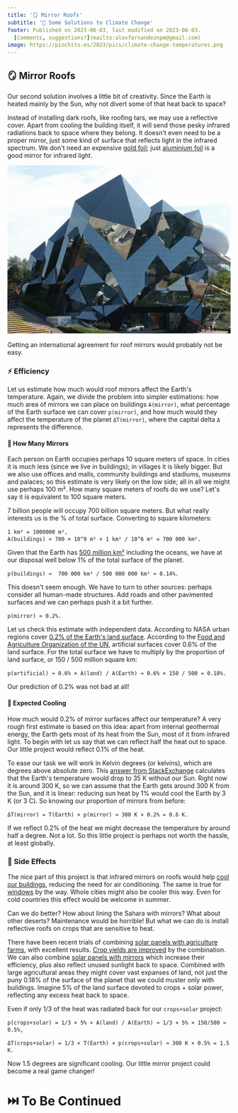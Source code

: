 ```yaml
---
title: '🪞 Mirror Roofs'
subtitle: '🥵 Some Solutions to Climate Change'
footer: Published on 2023-06-03, last modified on 2023-06-03.
  [Comments, suggestions?](mailto:alexfernandeznpm@gmail.com)
image: https://pinchito.es/2023/pics/climate-change-temperatures.png
---
```


## 🪞 Mirror Roofs

Our second solution involves a little bit of creativity.
Since the Earth is heated mainly by the Sun,
why not divert some of that heat back to space?

Instead of installing dark roofs,
like roofing tars,
we may use a reflective cover.
Apart from cooling the building itself,
it will send those pesky infrared radiations back to space where they belong.
It doesn't even need to be a proper mirror,
just some kind of surface that reflects light in the infrared spectrum.
We don't need an expensive [gold foil](https://webb.nasa.gov/content/observatory/ote/mirrors/index.html);
just [aluminium foil](https://osb.westfraser.com/wp-content/uploads/2017/05/The-Physics-of-Foil.pdf)
is a good mirror for infrared light.

![Our cities are about to get shiny, baby. [Source: PxHere.](https://pxhere.com/en/photo/917349).](pics/climate-change-mirrors.jpg "A building made with lots of shiny mirror surfaces on the outside.")

Getting an international agreement for roof mirrors would probably not be easy.

### ⚡ Efficiency

Let us estimate how much would roof mirrors affect the Earth's temperature.
Again, we divide the problem into simpler estimations:
how much area of mirrors we can place on buildings `A(mirror)`,
what percentage of the Earth surface we can cover `p(mirror)`,
and how much would they affect the temperature of the planet
`ΔT(mirror)`,
where the capital delta `Δ` represents the difference.

#### 🧮 How Many Mirrors

Each person on Earth occupies perhaps 10 square meters of space.
In cities it is much less (since we live in buildings);
in villages it is likely bigger.
But we also use offices and malls,
community buildings and stadiums,
museums and palaces;
so this estimate is very likely on the low side;
all in all we might use perhaps 100 m².
How many square meters of roofs do we use?
Let's say it is equivalent to 100 square meters.

7 billion people will occupy 700 billion square meters.
But what really interests us is the % of total surface.
Converting to square kilometers:

    1 km² = 1000000 m²,
    A(buildings) ≈ 700 × 10^9 m² × 1 km² / 10^6 m² = 700 000 km².

Given that the Earth has
[500 million km²](https://www.cia.gov/the-world-factbook/static/6c4d9b9a41b27707b6720720df7161d6/Physical_World.pdf)
including the oceans,
we have at our disposal well below 1% of the total surface of the planet.

    p(buildings) ≈  700 000 km² / 500 000 000 km² ≈ 0.14%.

This doesn't seem enough.
We have to turn to other sources:
perhaps consider all human-made structures.
Add roads and other pavimented surfaces and we can perhaps push it a bit further.

    p(mirror) ≈ 0.2%.

Let us check this estimate with independent data.
According to NASA urban regions cover
[0.2% of the Earth's land surface](https://www.nasa.gov/vision/earth/environment/urban_effects.html).
According to the
[Food and Agriculture Organization of the UN](https://www.fao.org/uploads/media/glc-share-doc.pdf),
artificial surfaces cover 0.6% of the land surface.
For the total surface we have to multiply by the proportion of land surface,
or 150 / 500 million square km:

    p(artificial) ≈ 0.6% × A(land) / A(Earth) ≈ 0.6% × 150 / 500 ≈ 0.18%.

Our prediction of 0.2% was not bad at all!

#### 🥶 Expected Cooling

How much would 0.2% of mirror surfaces affect our temperature?
A very rough first estimate is based on this idea:
apart from internal geothermal energy,
the Earth gets most of its heat from the Sun,
most of it from infrared light.
To begin with let us say that we can reflect half the heat out to space.
Our little project would reflect 0.1% of the heat.

To ease our task we will work in Kelvin degrees (or kelvins),
which are degrees above absolute zero.
This [answer from StackExchange](https://earthscience.stackexchange.com/questions/9210/what-is-the-current-equilibrium-surface-temperature-of-earth-i-e-without-the-s)
calculates that the Earth's temperature would drop to 35 K without our Sun.
Right now it is around 300 K,
so we can assume that the Earth gets around 300 K from the Sun,
and it is linear:
reducing sun heat by 1% would cool the Earth by 3 K (or 3 C).
So knowing our proportion of mirrors from before:

    ΔT(mirror) = T(Earth) × p(mirror) ≈ 300 K × 0.2% = 0.6 K.

If we reflect 0.2% of the heat we might decrease the temperature by around half a degree.
Not a lot.
So this little project is perhaps not worth the hassle,
at least globally.

### 💊 Side Effects

The nice part of this project is that infrared mirrors on roofs
would help [cool our buildings](https://www.architecturaldigest.com/story/mirror-on-roof-renovation),
reducing the need for air conditioning.
The same is true for [windows](https://www.sciencedaily.com/releases/2016/08/160825152054.htm)
by the way.
Whole cities might also be cooler this way.
Even for cold countries this effect would be welcome in summer.

Can we do better?
How about lining the Sahara with mirrors?
What about other deserts?
Maintenance would be horrible!
But what we can do is install reflective roofs on crops that are sensitive to heat.

There have been recent trials of combining
[solar panels with agriculture farms](https://www.fastcompany.com/90861486/agrivoltaics-crops-under-solar-panels-good-for-panels),
with excellent results.
[Crop yields are improved](https://www.wired.com/story/growing-crops-under-solar-panels-now-theres-a-bright-idea/)
by the combination.
We can also combine
[solar panels with mirrors](https://theconversation.com/can-mirrors-boost-solar-panel-output-and-help-overcome-trumps-tariffs-90663)
which increase their efficiency,
plus also reflect unused sunlight back to space.
Combined with large agricultural areas they might cover vast expanses of land,
not just the puny 0.18% of the surface of the planet that we could muster only with buildings.
Imagine 5% of the land surface devoted to crops + solar power,
reflecting any excess heat back to space.

Even if only 1/3 of the heat was radiated back for our `crops+solar` project:

```
p(crops+solar) = 1/3 × 5% × A(land) / A(Earth) ≈ 1/3 × 5% × 150/500 ≈ 0.5%,
```
```
ΔT(crops+solar) = 1/3 × T(Earth) × p(crops+solar) ≈ 300 K × 0.5% = 1.5 K.
```

Now 1.5 degrees are significant cooling.
Our little mirror project could become a real game changer!

# ⏭️ To Be Continued

